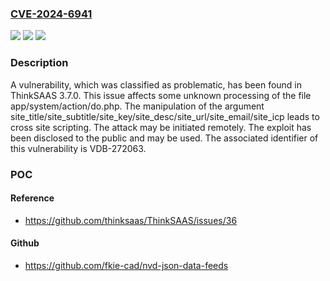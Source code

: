 ### [CVE-2024-6941](https://cve.mitre.org/cgi-bin/cvename.cgi?name=CVE-2024-6941)
![](https://img.shields.io/static/v1?label=Product&message=ThinkSAAS&color=blue)
![](https://img.shields.io/static/v1?label=Version&message=%3D%203.7.0%20&color=brighgreen)
![](https://img.shields.io/static/v1?label=Vulnerability&message=CWE-79%20Cross%20Site%20Scripting&color=brighgreen)

### Description

A vulnerability, which was classified as problematic, has been found in ThinkSAAS 3.7.0. This issue affects some unknown processing of the file app/system/action/do.php. The manipulation of the argument site_title/site_subtitle/site_key/site_desc/site_url/site_email/site_icp leads to cross site scripting. The attack may be initiated remotely. The exploit has been disclosed to the public and may be used. The associated identifier of this vulnerability is VDB-272063.

### POC

#### Reference
- https://github.com/thinksaas/ThinkSAAS/issues/36

#### Github
- https://github.com/fkie-cad/nvd-json-data-feeds

